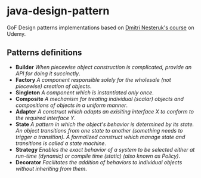 # java-design-pattern
GoF Design patterns implementations based on [Dmitri Nesteruk's course](https://www.udemy.com/course/design-patterns-java/) on Udemy.

## Patterns definitions

- **Builder** *When piecewise object construction is complicated, provide an API for doing it succinctly*.
- **Factory** *A component responsible solely for the wholesale (not piecewise) creation of objects*.
- **Singleton** *A component which is instantiated only once*.
- **Composite** *A mechanism for treating individual (scalar) objects and compositions of objects in a uniform manner*.
- **Adapter** *A construct which adapts an exisiting interface X to conform to the required interface Y*.
- **State** *A pattern in which the object's behavior is determined by its state. An object transitions from one state to another (something needs to trigger a transition). A formalized construct which manage state and transitions is called a state machine*.
- **Strategy** *Enables the exact behavior of a system to be selected either at run-time (dynamic) or compile time (static) (also known as Policy)*.
- **Decorator** *Facilitates the addition of behaviors to individual objects without inheriting from them*.